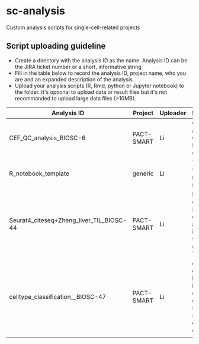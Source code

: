 # sc-analysis
Custom analysis scripts for single-cell-related projects

## Script uploading guideline
- Create a directory with the analysis ID as the name. Analysis ID can be the JIRA ticket number or a short, informative string
- Fill in the table below to record the analysis ID, project name, who you are and an expanded description of the analysis
- Upload your analysis scripts (R, Rmd, python or Jupyter notebook) to the folder. It's optional to upload data or result files but it's not recommanded to upload large data files (>10MB). 

| Analysis ID | Project | Uploader | Description |
|-------------|---------|----------|-------------|
|CEF_QC_analysis_BIOSC-6|      PACT-SMART   |     Li     |     General QC analysis for CEF and HEK datasets        |
|R_notebook_template| generic |    Li   | Template for R markdown notebook     |
|Seurat4_citeseq+Zheng_liver_TIL_BIOSC-44             | PACT-SMART        |  Li        | Parsing T cells from Seruat v4 cite-seq and interagation with Zheng et al Liver TIL dataset            |
|celltype_classification__BIOSC-47|PACT-SMART|Li|cell type classifier based on hierarchical clustering of T cell subtypes of seurat v4 cite-seq dataset|
|||||
